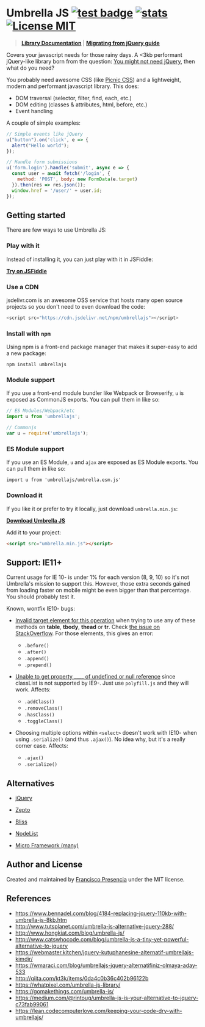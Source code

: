 # Umbrella JS [![test badge](https://github.com/franciscop/umbrella/workflows/tests/badge.svg)](https://github.com/franciscop/umbrella/actions) [![stats](https://data.jsdelivr.com/v1/package/npm/umbrellajs/badge?style=rounded)](https://www.jsdelivr.com/package/npm/umbrellajs) [![License MIT](https://img.shields.io/badge/license-MIT-blue.svg)](https://github.com/franciscop/umbrella/blob/master/LICENSE)

> [**Library Documentation**](http://umbrellajs.com/documentation) | [**Migrating from jQuery guide**](https://github.com/franciscop/umbrella/blob/master/jquery.md)

Covers your javascript needs for those rainy days. A <3kb performant jQuery-like library born from the question: [You might not need jQuery](http://youmightnotneedjquery.com/), then what do you need?

You probably need awesome CSS (like [Picnic CSS](http://picnicss.com/)) and a lightweight, modern and performant javascript library. This does:

- DOM traversal (selector, filter, find, each, etc.)
- DOM editing (classes & attributes, html, before, etc.)
- Event handling

A couple of simple examples:

```js
// Simple events like jQuery
u("button").on('click', e => {
  alert("Hello world");
});

// Handle form submissions
u('form.login').handle('submit', async e => {
  const user = await fetch('/login', {
    method: 'POST', body: new FormData(e.target)
  }).then(res => res.json());
  window.href = '/user/' + user.id;
});
```


## Getting started

There are few ways to use Umbrella JS:


### Play with it

Instead of installing it, you can just play with it in JSFiddle:

[**Try on JSFiddle**](https://jsfiddle.net/franciscop/mwpcqddj/)


### Use a CDN

jsdelivr.com is an awesome OSS service that hosts many open source projects so you don't need to even download the code:

```js
<script src="https://cdn.jsdelivr.net/npm/umbrellajs"></script>
```


### Install with `npm`

Using npm is a front-end package manager that makes it super-easy to add a new package:

```
npm install umbrellajs
```


### Module support

If you use a front-end module bundler like Webpack or Browserify, `u` is exposed as CommonJS exports. You can pull them in like so:

```js
// ES Modules/Webpack/etc
import u from 'umbrellajs';

// Commonjs
var u = require('umbrellajs');
```

### ES Module support

If you use an ES Module, `u` and `ajax` are exposed as ES Module exports.
You can pull them in like so:

```
import u from 'umbrellajs/umbrella.esm.js'
```

### Download it

If you like it or prefer to try it locally, just download `umbrella.min.js`:

[**Download Umbrella JS**](https://raw.githubusercontent.com/franciscop/umbrella/master/umbrella.min.js)

Add it to your project:

```html
<script src="umbrella.min.js"></script>
```



## Support: IE11+

Current usage for IE 10- is under 1% for each version (8, 9, 10) so it's not Umbrella's mission to support this. However, those extra seconds gained from loading faster on mobile might be even bigger than that percentage. You should probably test it.

Known, wontfix IE10- bugs:

- [Invalid target element for this operation](http://caniuse.com/#feat=insertadjacenthtml) when trying to use any of these methods on **table**, **tbody**, **thead** or **tr**. Check [the issue on StackOverflow](http://stackoverflow.com/q/8771498/938236). For those elements, this gives an error:
  - `.before()`
  - `.after()`
  - `.append()`
  - `.prepend()`


- [Unable to get property ____ of undefined or null reference](http://caniuse.com/#search=classList) since classList is not supported by IE9-. Just use `polyfill.js` and they will work. Affects:
  - `.addClass()`
  - `.removeClass()`
  - `.hasClass()`
  - `.toggleClass()`

- Choosing multiple options within `<select>` doesn't work with IE10- when using `.serialize()` (and thus `.ajax()`). No idea why, but it's a really corner case. Affects:
  - `.ajax()`
  - `.serialize()`



## Alternatives

- [jQuery](https://jquery.com/)

- [Zepto](http://zeptojs.com/)

- [Bliss](http://blissfuljs.com/)

- [NodeList](https://github.com/eorroe/NodeList.js)

- [Micro Framework (many)](http://microjs.com/)


## Author and License

Created and maintained by [Francisco Presencia](https://github.com/franciscop) under the MIT license.


## References

- https://www.bennadel.com/blog/4184-replacing-jquery-110kb-with-umbrella-js-8kb.htm
- http://www.tutsplanet.com/umbrella-js-alternative-jquery-288/
- http://www.hongkiat.com/blog/umbrella-js/
- http://www.catswhocode.com/blog/umbrella-js-a-tiny-yet-powerful-alternative-to-jquery
- https://webmaster.kitchen/jquery-kutuphanesine-alternatif-umbrellajs-kimdir/
- https://wmaraci.com/blog/umbrellajs-jquery-alternatifiniz-olmaya-aday-533
- http://qiita.com/kt3k/items/0da4c0b36c402b96122b
- https://whatpixel.com/umbrella-js-library/
- https://gomakethings.com/umbrella-js/
- https://medium.com/@rintoug/umbrella-js-is-your-alternative-to-jquery-c73fab99061
- https://lean.codecomputerlove.com/keeping-your-code-dry-with-umbrellajs/
